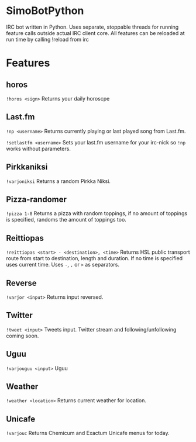 SimoBotPython
=============

IRC bot written in Python. Uses separate, stoppable threads for running feature calls outside actual IRC client core. All features can be reloaded at run time by calling !reload from irc


Features
========

horos
-----

`!horos <sign>` Returns your daily horoscpe

Last.fm
-------

`!np <username>` Returns currently playing or last played song from Last.fm.

`!setlastfm <username>` Sets your last.fm username for your irc-nick so `!np` works without parameters.

Pirkkaniksi
-----------

`!varjoniksi` Returns a random Pirkka Niksi.

Pizza-randomer
--------------

`!pizza 1-8` Returns a pizza with random toppings, if no amount of toppings is specified, randoms the amount of toppings too.

Reittiopas
----------

`!reittiopas <start> - <destination>, <time>` Returns HSL public transport route from start to destination, length and duration. If no time is specified uses current time. Uses `-`, `,` or `>` as separators.

Reverse
-------

`!varjor <input>` Returns input reversed.

Twitter
-------

`!tweet <input>` Tweets input. Twitter stream and following/unfollowing coming soon.

Uguu
----

`!varjouguu <input>` Uguu

Weather
-------

`!weather <location>` Returns current weather for location.

Unicafe
-------

`!varjouc` Returns Chemicum and Exactum Unicafe menus for today.
